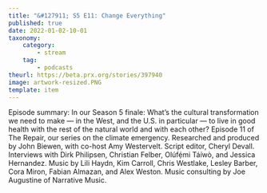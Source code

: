 ```yaml
---
title: "&#127911; S5 E11: Change Everything"
published: true
date: 2022-01-02-10-01
taxonomy:
    category:
        - stream
    tag:
        - podcasts
theurl: https://beta.prx.org/stories/397940
image: artwork-resized.PNG
template: item
---
```


Episode summary: In our Season 5 finale: What&rsquo;s the cultural transformation we need to make &mdash; in the West, and the U.S. in particular &mdash; to live in good health with the rest of the natural world and with each other? Episode 11 of The Repair, our series on the climate emergency. Researched and produced by John Biewen, with co-host Amy Westervelt. Script editor, Cheryl Devall. Interviews with Dirk Philipsen, Christian Felber, Ol&uacute;fẹ́mi T&aacute;&iacute;w&ograve;, and Jessica Hernandez. Music by Lili Haydn, Kim Carroll, Chris Westlake, Lesley Barber, Cora Miron, Fabian Almazan, and Alex Weston. Music consulting by Joe Augustine of Narrative Music.
